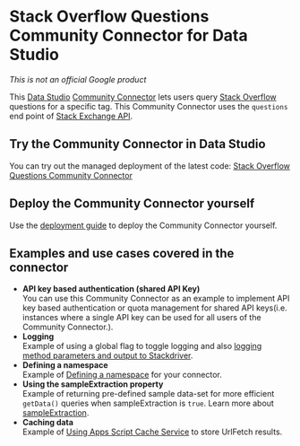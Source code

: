 # Stack Overflow Questions Community Connector for Data Studio

*This is not an official Google product*

This [Data Studio](https://datastudio.google.com) [Community
Connector](https://developers.google.com/datastudio/connector) lets users query
[Stack Overflow](https://stackoverflow.com) questions for a specific tag. This
Community Connector uses the `questions` end point of [Stack Exchange
API](https://api.stackexchange.com/docs/questions).

## Try the Community Connector in Data Studio

You can try out the managed deployment of the latest code: [Stack Overflow
Questions Community
Connector](https://datastudio.google.com/datasources/create?connectorId=AKfycbwGMj-oe532y-NEbMHo-KLUCEz0EEGOZj-3lhEgw7q65-hs-T_F9B3Qjw)

## Deploy the Community Connector yourself

Use the [deployment guide](../deploy.md) to deploy the Community Connector
yourself.

## Examples and use cases covered in the connector

- **API key based authentication (shared API Key)**  
  You can use this Community Connector as an example to implement API key based
  authentication or quota management for shared API keys(i.e. instances where a
  single API key can be used for all users of the Community Connector.).
- **Logging**  
  Example of using a global flag to toggle logging and also [logging method
  parameters and output to
  Stackdriver](https://developers.google.com/datastudio/connector/debug#apps_script_logging).
- **Defining a namespace**  
  Example of [Defining a
  namespace](https://stackoverflow.com/questions/881515/how-do-i-declare-a-namespace-in-javascript)
  for your connector.
- **Using the sampleExtraction property**  
  Example of returning pre-defined sample data-set for more efficient
  `getData()` queries when sampleExtraction is `true`. Learn more about
  [sampleExtraction](https://developers.google.com/datastudio/connector/reference#getdata).
- **Caching data**  
  Example of [Using Apps Script Cache
  Service](https://developers.google.com/apps-script/reference/cache/) to store
  UrlFetch results.
